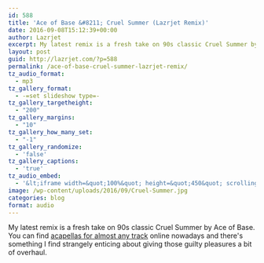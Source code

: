 ```yaml
---
id: 588
title: 'Ace of Base &#8211; Cruel Summer (Lazrjet Remix)'
date: 2016-09-08T15:12:39+00:00
author: Lazrjet
excerpt: My latest remix is a fresh take on 90s classic Cruel Summer by Ace of Base.
layout: post
guid: http://lazrjet.com/?p=588
permalink: /ace-of-base-cruel-summer-lazrjet-remix/
tz_audio_format:
  - mp3
tz_gallery_format:
  - -=set slideshow type=-
tz_gallery_targetheight:
  - "200"
tz_gallery_margins:
  - "10"
tz_gallery_how_many_set:
  - "-1"
tz_gallery_randomize:
  - 'false'
tz_gallery_captions:
  - 'true'
tz_audio_embed:
  - '&lt;iframe width=&quot;100%&quot; height=&quot;450&quot; scrolling=&quot;no&quot; frameborder=&quot;no&quot; src=&quot;https://w.soundcloud.com/player/?url=https%3A//api.soundcloud.com/tracks/281956667&amp;amp;auto_play=false&amp;amp;hide_related=false&amp;amp;show_comments=true&amp;amp;show_user=true&amp;amp;show_reposts=false&amp;amp;visual=true&quot;&gt;&lt;/iframe&gt;'
image: /wp-content/uploads/2016/09/Cruel-Summer.jpg
categories: blog
format: audio
---
```

My latest remix is a fresh take on 90s classic Cruel Summer by Ace of Base. You can find <a href="http://www.acapellas4u.co.uk/">acapellas for almost any track</a> online nowadays and there's something I find strangely enticing about giving those guilty pleasures a bit of overhaul.
